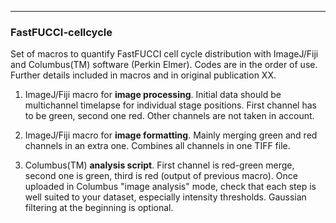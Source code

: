 
-------------------------------------------------------------------------------
### **FastFUCCI-cellcycle**
Set of macros to quantify FastFUCCI cell cycle distribution with ImageJ/Fiji and Columbus(TM) software (Perkin Elmer).
Codes are in the order of use. Further details included in macros and in original publication XX.

1. ImageJ/Fiji macro for **image processing**. Initial data should be multichannel timelapse for individual stage positions. First channel has to be green, second one red. Other channels are not taken in account.

2. ImageJ/Fiji macro for **image formatting**. Mainly merging green and red channels in an extra one. Combines all channels in one TIFF file.

3. Columbus(TM) **analysis script**. First channel is red-green merge, second one is green, third is red (output of previous macro). Once uploaded in Columbus "image analysis" mode, check that each step is well suited to your dataset, especially intensity thresholds. Gaussian filtering at the beginning is optional.
